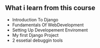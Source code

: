 ## What i learn from this course

- Introduction To Django
- Fundamentals Of WebDevelopment
- Setting Up Developement Enviroment
- My first Django Project
- 2 essetial debuggin tools